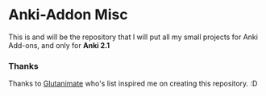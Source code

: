 # Anki-Addon Misc

This is and will be the repository that I will put all my small projects for Anki Add-ons, and only for **Anki 2.1**

### Thanks
Thanks to [Glutanimate](https://github.com/glutanimate/anki-addons-misc) who's list inspired me on creating this repository. :D